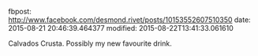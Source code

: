 fbpost: http://www.facebook.com/desmond.rivet/posts/10153552607510350
date: 2015-08-21 20:46:39.464377
modified: 2015-08-22T13:41:33.061610

Calvados Crusta.  Possibly my new favourite drink.
